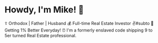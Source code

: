 # Howdy, I'm Mike! 👋

:orthodox_cross: Orthodox | Father | Husband 
:moneybag: Full-time Real Estate Investor ✌️#subto
:muscle: Getting 1% Better Everyday!
:alarm_clock: I'm a formerly enslaved code shipping 9 to 5er turned Real Estate professional.